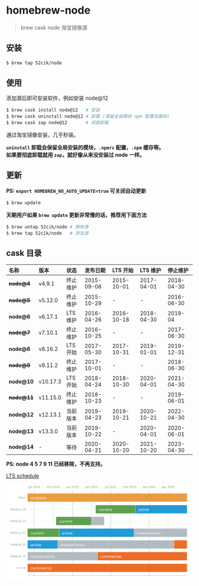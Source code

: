 # homebrew-node

> brew cask node 淘宝镜像源

## 安装

```sh
$ brew tap 52cik/node
```

## 使用

添加源后即可安装软件，例如安装 node@12

```sh
$ brew cask install node@12   # 安装
$ brew cask uninstall node@12 # 卸载 (保留全局模块 npm 配置及缓存)
$ brew cask zap node@12       # 彻底卸载
```

通过淘宝镜像安装，几乎秒装。

**`uninstall` 卸载会保留全局安装的模块，`.npmrc` 配置，`.npm` 缓存等。**  
**如果要彻底卸载就用 `zap`，就好像从来没安装过 node 一样。**

## 更新

**PS: `export HOMEBREW_NO_AUTO_UPDATE=true` 可关闭自动更新**

```sh
$ brew update
```

**天朝用户如果 `brew update` 更新非常慢的话，推荐用下面方法**

```sh
$ brew untap 52cik/node # 移除源
$ brew tap 52cik/node   # 添加源
```

## cask 目录

| 名称       | 版本     | 状态     | 发布日期   | LTS 开始   | LTS 维护   | 停止维护   |
| :--------- | :------- | :------- | :--------- | :--------- | :--------- | :--------- |
| ~~**node@4**~~  | v4.9.1   | 终止维护 | 2015-09-08 | 2015-10-01 | 2017-04-01 | 2018-04-30 |
| ~~**node@5**~~  | v5.12.0  | 终止维护 | 2015-10-29 | -          | -          | 2016-06-30 |
| **node@6**  | v6.17.1  | LTS 维护 | 2016-04-26 | 2016-10-18 | 2018-04-30 | 2019-04 |
| ~~**node@7**~~  | v7.10.1  | 终止维护 | 2016-10-25 | -          | -          | 2017-06-30 |
| **node@8**  | v8.16.2  | LTS 开始 | 2017-05-30 | 2017-10-31 | 2019-01-01 | 2019-12-31 |
| ~~**node@9**~~  | v9.11.2  | 终止维护 | 2017-10-01 | -          | -          | 2018-06-30 |
| **node@10** | v10.17.3 | LTS 开始 | 2018-04-24 | 2018-10-30 | 2020-04-01  | 2021-04-30 |
| ~~**node@11**~~ | v11.15.0 | 终止维护 | 2018-10-23 | -          | -          | 2019-06-01 |
| **node@12** | v12.13.1 | 当前版本 | 2019-04-23 | 2019-10-21  | 2020-10-21 | 2022-04-30 |
| **node@13** | v13.3.0  | 当前版本 | 2019-10-22 | -          | 2020-04-01 | 2020-06-01 |
| **node@14** | -        | 等待     | 2020-04-21 | 2020-10-20 | 2021-10-20 | 2023-04-30 |

**PS: node 4 5 7 9 11 已经移除，不再支持。**

[LTS schedule](https://github.com/nodejs/Release#release-schedule)

![LTS schedule](https://raw.githubusercontent.com/nodejs/Release/master/schedule.svg?sanitize=true)
